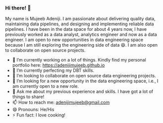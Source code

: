 ### Hi there! 👋

My name is Mujeeb Adeniji. I am passionate about delivering quality data, maintaining data pipelines, and designing and implementing reliable data pipelines. I have been in the data 
space for about 4 years now, I have previously worked as a data analyst, analytics engineer and now as a data engineer. I am open to new opportunities in data engineering space because
I am still exploring the engineering side of data 😄. I am also open to collaborate on open source projects.

- 🔭 I’m currently working on a lot of things. Kindly find my personal portfolio here: https://adenijimujeeb.github.io
- 🌱 I’m currently perfecting my DBT skills.
- 👯 I’m looking to collaborate on open source data engineering projects.
- 🤔 I’m looking for a new opportunity in the data engineering space, i.e., I am currently open to a new role.
- 💬 Ask me about my previous experience and skills. I have got a lot of things to share!
- 📫 How to reach me: adenijimujeeb@gmail.com
- 😄 Pronouns: He/His
- ⚡ Fun fact: I love cooking!
